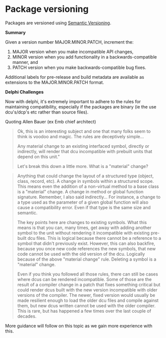 # Package versioning

Packages are versioned using [Semantic Versioning](https://semver.org/).

**Summary**

Given a version number MAJOR.MINOR.PATCH, increment the:

1. MAJOR version when you make incompatible API changes,
2. MINOR version when you add functionality in a backwards-compatible manner, and
3. PATCH version when you make backwards-compatible bug fixes.

Additional labels for pre-release and build metadata are available as extensions to the MAJOR.MINOR.PATCH format.

**Delphi Challenges**

Now with delphi, it's extremely important to adhere to the rules for maintaining compatibility, especially if the packages are binary (ie the use dcu's/dcp's etc rather than source files).

Quoting Allen Bauer (ex Emb chief architect)

> Ok, this is an interesting subject and one that many folks seem to think is voodoo and magic. The rules are deceptively simple...
>
> Any material change to an existing interfaced symbol, directly or indirectly, will render that dcu incompatible with prebuilt units that depend on this unit."
>
> Let's break this down a little more. What is a "material" change?

> Anything that could change the layout of a structured type (object, class, record, etc).
> A change in symbols within a structured scope. This means even the addition of a non-virtual method to a base class is a "material" change.
> A change in method or global function signature.
> Remember, I also said indirectly... For instance, a change to a type used as the parameter of a given global function will also cause a compatibility error. Even if that type is the same size and semantic.
>
> The key points here are changes to existing symbols. What this means is that you can, many times, get away with adding another symbol to the unit without rendering it incompatible with existing pre-built dcu files. This is logical because there cannot be a reference to a symbol that didn't previously exist. However, this can also backfire, because you once new code references the new symbols, that new code cannot be used with the old version of the dcu. Logically because of the above "material change" rule. Deleting a symbol is a "material" change.
>
> Even if you think you followed all those rules, there can still be cases where dcus can be rendered incompatible. Some of those are the result of a compiler change in a patch that fixes something critical but could render dcus built with the new version incompatible with older versions of the compiler. The newer, fixed version would usually be made resilient enough to load the older dcu files and compile against them, but new dcus written cannot be used with the older compiler. This is rare, but has happened a few times over the last couple of decades.

More guidance will follow on this topic as we gain more experience with this.
